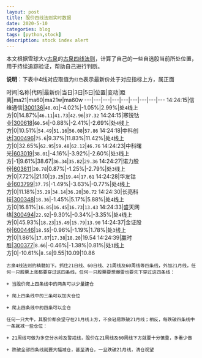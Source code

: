 ```yaml
---
layout: post
title: 股价四线法则实时数据
date: 2020-5-10
categories: blog
tags: [python,stock]
description: stock index alert
---
```



本文根据雪球大v[古泉](https://xueqiu.com/u/7148646888)的[古泉四线法则](https://xueqiu.com/7148646888/130498192)，计算了自己的一些自选股当前所处位置，用于持续追踪验证，帮助自己进行判断。

**说明**：下表中4线对应取值为`红色`表示最新价处于对应指标上方，属正面

时间|名称|代码|最新价|当日|3日|5日|位置|变动|距离|ma21|ma60|ma21w|ma60w
---|---|---|---|---|---|---|---|---
14:24:15|信维通信|[300136](https://xueqiu.com/S/SZ300136)|`48.01`|-4.02%|-1.05%|2.99%|处`4`线上方|0|14.87%|`46.11`|`41.73`|`42.96`|`37.32`
14:24:15|寒锐钴业|[300618](https://xueqiu.com/S/SZ300618)|`60.54`|-0.88%|-2.41%|-2.69%|处`4`线上方|0|10.51%|`54.49`|`51.16`|`56.08`|`57.86`
14:24:18|中科创达|[300496](https://xueqiu.com/S/SZ300496)|`75.6`|9.37%|11.83%|11.42%|处`4`线上方|0|32.65%|`62.95`|`59.48`|`62.12`|`46.76`
14:24:23|中科曙光|[603019](https://xueqiu.com/S/SH603019)|`38.01`|-4.16%|-3.92%|-2.60%|处`3`线上方|-1|9.61%|38.67|`36.34`|`35.82`|`29.36`
14:24:27|诺力股份|[603611](https://xueqiu.com/S/SH603611)|`20.78`|0.87%|-1.25%|-2.79%|处`3`线上方|0|7.72%|21.10|`19.25`|`19.44`|`17.61`
14:24:28|华友钴业|[603799](https://xueqiu.com/S/SH603799)|`37.75`|-1.49%|-3.63%|-0.77%|处`4`线上方|0|11.18%|`35.29`|`34.14`|`36.20`|`30.72`
14:24:30|长亮科技|[300348](https://xueqiu.com/S/SZ300348)|`18.36`|-1.45%|5.17%|5.88%|处`4`线上方|0|16.81%|`16.85`|`16.45`|`16.73`|`13.43`
14:24:33|盛天网络|[300494](https://xueqiu.com/S/SZ300494)|`22.92`|-9.30%|-0.34%|-3.35%|处`4`线上方|0|45.93%|`18.23`|`15.49`|`15.79`|`13.90`
14:24:37|金证股份|[600446](https://xueqiu.com/S/SH600446)|`18.55`|-0.96%|-1.19%|1.78%|处`3`线上方|0|1.86%|`17.87`|`17.38`|`18.20`|19.54
14:24:39|赢时胜|[300377](https://xueqiu.com/S/SZ300377)|`8.66`|-0.46%|-1.38%|0.81%|处`1`线上方|0|-10.61%|`8.58`|9.55|10.09|10.86

```
古泉4线法则的精髓如下。抓住21日线、60日线、21周线及60周线等四条线，外加21月线，任何一只股票上涨都要穿过这四条线，任何一只股票要想爆雷也要先下穿过这四条线：

+ 当股价爬上四条线中的两条可以少量建仓

+ 爬上四条线中的三条可以加大仓位

+ 爬上四条线中的四条可以全仓

任何一只大牛，其股价都会坚守在21月线上方，不会轻易跌破21月线；相反，每跌破四条线中一条就减一些仓位：

+ 21周线可做为多空分水岭及警戒线，股价在21周线及60周线下方就要十分慎重，多看少做

+ 跌破全部四条线就要大幅减仓，甚至清仓，一旦跌破21月线，清仓观望
```